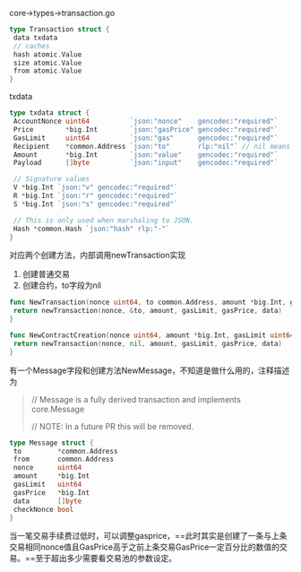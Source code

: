 core->types->transaction.go

```go
type Transaction struct {
 data txdata
 // caches
 hash atomic.Value
 size atomic.Value
 from atomic.Value
}
```

txdata

```go
type txdata struct {
 AccountNonce uint64          `json:"nonce"    gencodec:"required"`
 Price        *big.Int        `json:"gasPrice" gencodec:"required"`
 GasLimit     uint64          `json:"gas"      gencodec:"required"`
 Recipient    *common.Address `json:"to"       rlp:"nil"` // nil means contract creation
 Amount       *big.Int        `json:"value"    gencodec:"required"`
 Payload      []byte          `json:"input"    gencodec:"required"`

 // Signature values
 V *big.Int `json:"v" gencodec:"required"`
 R *big.Int `json:"r" gencodec:"required"`
 S *big.Int `json:"s" gencodec:"required"`

 // This is only used when marshaling to JSON.
 Hash *common.Hash `json:"hash" rlp:"-"`
}
```

对应两个创建方法，内部调用newTransaction实现

1. 创建普通交易
2. 创建合约，to字段为nil

```go
func NewTransaction(nonce uint64, to common.Address, amount *big.Int, gasLimit uint64, gasPrice *big.Int, data []byte) *Transaction {
 return newTransaction(nonce, &to, amount, gasLimit, gasPrice, data)
}

func NewContractCreation(nonce uint64, amount *big.Int, gasLimit uint64, gasPrice *big.Int, data []byte) *Transaction {
 return newTransaction(nonce, nil, amount, gasLimit, gasPrice, data)
}
```

有一个Message字段和创建方法NewMessage，不知道是做什么用的，注释描述为

> // Message is a fully derived transaction and implements core.Message
>
> // NOTE: In a future PR this will be removed.

```go
type Message struct {
 to         *common.Address
 from       common.Address
 nonce      uint64
 amount     *big.Int
 gasLimit   uint64
 gasPrice   *big.Int
 data       []byte
 checkNonce bool
}
```

当一笔交易手续费过低时，可以调整gasprice，==此时其实是创建了一条与上条交易相同nonce值且GasPrice高于之前上条交易GasPrice一定百分比的数值的交易。==至于超出多少需要看交易池的参数设定。
